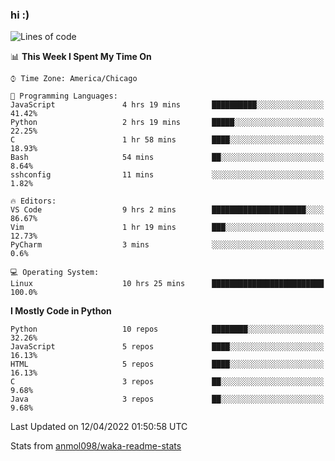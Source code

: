 ### hi :)

<!--START_SECTION:waka-->
![Lines of code](https://img.shields.io/badge/From%20Hello%20World%20I%27ve%20Written-505%20Thousand%20lines%20of%20code-blue)

📊 **This Week I Spent My Time On** 

```text
⌚︎ Time Zone: America/Chicago

💬 Programming Languages: 
JavaScript               4 hrs 19 mins       ██████████░░░░░░░░░░░░░░░   41.42% 
Python                   2 hrs 19 mins       █████░░░░░░░░░░░░░░░░░░░░   22.25% 
C                        1 hr 58 mins        ████░░░░░░░░░░░░░░░░░░░░░   18.93% 
Bash                     54 mins             ██░░░░░░░░░░░░░░░░░░░░░░░   8.64% 
sshconfig                11 mins             ░░░░░░░░░░░░░░░░░░░░░░░░░   1.82%

🔥 Editors: 
VS Code                  9 hrs 2 mins        █████████████████████░░░░   86.67% 
Vim                      1 hr 19 mins        ███░░░░░░░░░░░░░░░░░░░░░░   12.73% 
PyCharm                  3 mins              ░░░░░░░░░░░░░░░░░░░░░░░░░   0.6%

💻 Operating System: 
Linux                    10 hrs 25 mins      █████████████████████████   100.0%

```

**I Mostly Code in Python** 

```text
Python                   10 repos            ████████░░░░░░░░░░░░░░░░░   32.26% 
JavaScript               5 repos             ████░░░░░░░░░░░░░░░░░░░░░   16.13% 
HTML                     5 repos             ████░░░░░░░░░░░░░░░░░░░░░   16.13% 
C                        3 repos             ██░░░░░░░░░░░░░░░░░░░░░░░   9.68% 
Java                     3 repos             ██░░░░░░░░░░░░░░░░░░░░░░░   9.68%

```



 Last Updated on 12/04/2022 01:50:58 UTC
<!--END_SECTION:waka-->

Stats from [anmol098/waka-readme-stats](https://github.com/anmol098/waka-readme-stats)